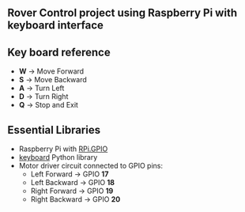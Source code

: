 ## Rover Control project using Raspberry Pi with keyboard interface

## Key board reference  
- **W** → Move Forward  
- **S** → Move Backward  
- **A** → Turn Left  
- **D** → Turn Right  
- **Q** → Stop and Exit  

## Essential Libraries 
- Raspberry Pi with [RPi.GPIO](https://pypi.org/project/RPi.GPIO/)  
- [keyboard](https://pypi.org/project/keyboard/) Python library  
- Motor driver circuit connected to GPIO pins:  
  - Left Forward → GPIO **17**  
  - Left Backward → GPIO **18**  
  - Right Forward → GPIO **19**  
  - Right Backward → GPIO **20**  
